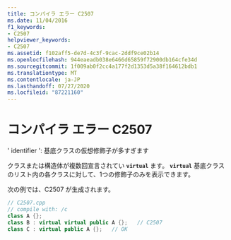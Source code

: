 ```yaml
---
title: コンパイラ エラー C2507
ms.date: 11/04/2016
f1_keywords:
- C2507
helpviewer_keywords:
- C2507
ms.assetid: f102aff5-de7d-4c3f-9cac-2ddf9ce02b14
ms.openlocfilehash: 944eaeadb038e6466d65859f72900db164cfe34d
ms.sourcegitcommit: 1f009ab0f2cc4a177f2d1353d5a38f164612bdb1
ms.translationtype: MT
ms.contentlocale: ja-JP
ms.lasthandoff: 07/27/2020
ms.locfileid: "87221160"
---
```

# <a name="compiler-error-c2507"></a>コンパイラ エラー C2507

' identifier ': 基底クラスの仮想修飾子が多すぎます

クラスまたは構造体が複数回宣言されてい **`virtual`** ます。 **`virtual`** 基底クラスのリスト内の各クラスに対して、1つの修飾子のみを表示できます。

次の例では、C2507 が生成されます。

```cpp
// C2507.cpp
// compile with: /c
class A {};
class B : virtual virtual public A {};   // C2507
class C : virtual public A {};   // OK
```
